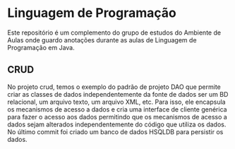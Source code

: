Linguagem de Programação
========================

Este repositório é um complemento do grupo de estudos do Ambiente de Aulas onde guardo anotações durante as aulas de Linguagem de Programação em Java.

CRUD
----

No projeto crud, temos o exemplo do padrão de projeto DAO que permite criar as classes de dados independentemente da fonte de dados ser um BD relacional, um arquivo texto, um arquivo XML, etc. Para isso, ele encapsula os mecanismos de acesso a dados e cria uma interface de cliente genérica para fazer o acesso aos dados permitindo que os mecanismos de acesso a dados sejam alterados independentemente do código que utiliza os dados. No último commit foi criado um banco de dados HSQLDB para persistir os dados.


